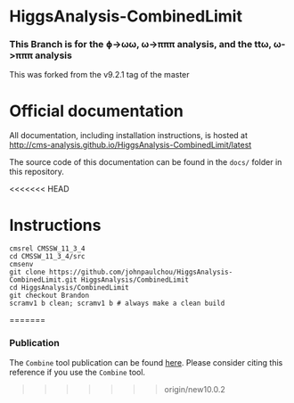 HiggsAnalysis-CombinedLimit
===========================

### This Branch is for the ɸ->ωω, ω->πππ analysis, and the ttω, ω->πππ analysis
This was forked from the v9.2.1 tag of the master

# Official documentation

All documentation, including installation instructions, is hosted at
http://cms-analysis.github.io/HiggsAnalysis-CombinedLimit/latest

The source code of this documentation can be found in the `docs/` folder in this repository.

<<<<<<< HEAD
# Instructions
```
cmsrel CMSSW_11_3_4
cd CMSSW_11_3_4/src
cmsenv
git clone https://github.com/johnpaulchou/HiggsAnalysis-CombinedLimit.git HiggsAnalysis/CombinedLimit
cd HiggsAnalysis/CombinedLimit
git checkout Brandon
scramv1 b clean; scramv1 b # always make a clean build
```
=======
### Publication 

The `Combine` tool publication can be found [here](https://arxiv.org/abs/2404.06614). Please consider citing this reference if you use the `Combine` tool. 
>>>>>>> origin/new10.0.2

